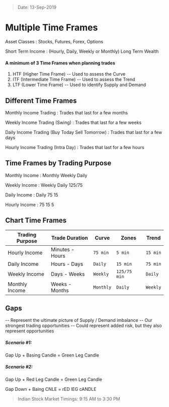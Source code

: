 > Date: 13-Sep-2019
# Multiple Time Frames

Asset Classes
: Stocks, Futures, Forex, Options

Short Term Income
: (Hourly, Daily, Weekly or Monthly)
Long Term Wealth

#### A minimum of 3 Time Frames when planning trades
1. HTF (Higher Time Frame) -- Used to assess the Curve
2. ITF (Intermediate Time Frame) -- Used to assess the Trend
3. LTF (Lower Time Frame) -- Used to identify Supply and Demand

## Different Time Frames
Monthly Income Trading
: Trades that last for a few months

Weekly Income Trading (Swing)
: Trades that last for a few weeks

Daily Income Trading (Buy Today Sell Tomorrow)
: Trades that last for a few days

Hourly Income Trading (Intra Day)
: Trades that last for a few hours

## Time Frames by Trading Purpose
Monthly Income
: Monthly
  Weekly
  Daily

Weekly Income
: Weekly
  Daily
  125/75

Daily Income
: Daily
  75
  15

Hourly Income
: 75
  15
  5

## Chart Time Frames
| Trading Purpose	| Trade Duration	| Curve     | Zones         | Trend     |
|-------------------|-------------------|-----------|---------------|-----------|
|Hourly Income		|Minutes - Hours	|`75 min`	|`5 min`		|`15 min` 	|
|Daily Income		|Hours - Days		|`Daily`    |`15 min`       |`75 min`	|
|Weekly Income		|Days - Weeks		|`Weekly`   |`125/75 min`	|`Daily`	|
|Monthly Income		|Weeks - Months		|`Monthly`  |`Daily`		|`Weekly`	|


## Gaps
-- Represent the ultimate picture of Supply / Demand imbalance
-- Our strongest trading opportunities
-- Could represent added risk, but they also represent opportunities

##### Scenario #1:
Gap Up + Basing Candle = Green Leg Candle
##### Scenario #2:
Gap Up + Red Leg Candle = Green Leg Candle

Gap Down + Baing CNLE = rED lEG cANDLE


> Indian Stock Market Timings: 9:15 AM to 3:30 PM
<!--stackedit_data:
eyJoaXN0b3J5IjpbODE4NjU4ODQ2LDE5MDEyNTY5NzEsMTMwMT
U3NDAyMCwtMTI3MTExNDkyOCw0MTgyMjc4MjcsNzAzNjA1MTAz
XX0=
-->